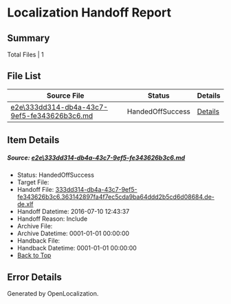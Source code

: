 # <a name='report-top'></a> Localization Handoff Report

## Summary
 Total Files | 1

## File List
 Source File | Status | Details 
 ----------- | ------ | ------- 
 [e2e\333dd314-db4a-43c7-9ef5-fe343626b3c6.md](https://github.com/OpenLocalizationTestOrg/oltest/blob/39ebfcce85360f43e7fbcaa6eb47c905adf16e72/e2e/333dd314-db4a-43c7-9ef5-fe343626b3c6.md) | HandedOffSuccess | [Details](#8de8da99c866bdc0dbea15d5fd3942ad8064f5721)

## Item Details
##### <a name='8de8da99c866bdc0dbea15d5fd3942ad8064f5721'></a> Source: [e2e\333dd314-db4a-43c7-9ef5-fe343626b3c6.md](https://github.com/OpenLocalizationTestOrg/oltest/blob/39ebfcce85360f43e7fbcaa6eb47c905adf16e72/e2e/333dd314-db4a-43c7-9ef5-fe343626b3c6.md)
* Status: HandedOffSuccess
* Target File: 
* Handoff File: [333dd314-db4a-43c7-9ef5-fe343626b3c6.363142897fa4f7ec5cda9ba64ddd2b5cd6d08684.de-de.xlf](https://github.com/OpenLocalizationTestOrg/olhandoff-e2e/blob/f3d57ec092f203ca2878e1991842d9f923884ca2/ol-handoff/OpenLocalizationTestOrg/oltest-dede-fly/ci/ht/333dd314-db4a-43c7-9ef5-fe343626b3c6.363142897fa4f7ec5cda9ba64ddd2b5cd6d08684.de-de.xlf)
* Handoff Datetime: 2016-07-10 12:43:37
* Handoff Reason: Include
* Archive File: 
* Archive Datetime: 0001-01-01 00:00:00
* Handback File: 
* Handback Datetime: 0001-01-01 00:00:00
* [Back to Top](#report-top)


## Error Details

Generated by OpenLocalization.
